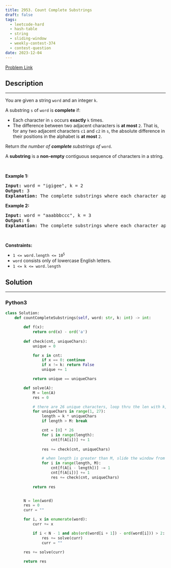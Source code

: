 ```yaml
---
title: 2953. Count Complete Substrings
draft: false
tags: 
  - leetcode-hard
  - hash-table
  - string
  - sliding-window
  - weekly-contest-374
  - contest-question
date: 2023-12-04
---
```


[Problem Link](https://leetcode.com/problems/count-complete-substrings/)

## Description

---
<p>You are given a string <code>word</code> and an integer <code>k</code>.</p>

<p>A substring <code>s</code> of <code>word</code> is <strong>complete</strong> if:</p>

<ul>
	<li>Each character in <code>s</code> occurs <strong>exactly</strong> <code>k</code> times.</li>
	<li>The difference between two adjacent characters is <strong>at most</strong> <code>2</code>. That is, for any two adjacent characters <code>c1</code> and <code>c2</code> in <code>s</code>, the absolute difference in their positions in the alphabet is <strong>at most</strong> <code>2</code>.</li>
</ul>

<p>Return <em>the number of <strong>complete </strong>substrings of</em> <code>word</code>.</p>

<p>A <strong>substring</strong> is a <strong>non-empty</strong> contiguous sequence of characters in a string.</p>

<p>&nbsp;</p>
<p><strong class="example">Example 1:</strong></p>

<pre>
<strong>Input:</strong> word = &quot;igigee&quot;, k = 2
<strong>Output:</strong> 3
<strong>Explanation:</strong> The complete substrings where each character appears exactly twice and the difference between adjacent characters is at most 2 are: <u><strong>igig</strong></u>ee, igig<u><strong>ee</strong></u>, <u><strong>igigee</strong></u>.
</pre>

<p><strong class="example">Example 2:</strong></p>

<pre>
<strong>Input:</strong> word = &quot;aaabbbccc&quot;, k = 3
<strong>Output:</strong> 6
<strong>Explanation:</strong> The complete substrings where each character appears exactly three times and the difference between adjacent characters is at most 2 are: <strong><u>aaa</u></strong>bbbccc, aaa<u><strong>bbb</strong></u>ccc, aaabbb<u><strong>ccc</strong></u>, <strong><u>aaabbb</u></strong>ccc, aaa<u><strong>bbbccc</strong></u>, <u><strong>aaabbbccc</strong></u>.
</pre>

<p>&nbsp;</p>
<p><strong>Constraints:</strong></p>

<ul>
	<li><code>1 &lt;= word.length &lt;= 10<sup>5</sup></code></li>
	<li><code>word</code> consists only of lowercase English letters.</li>
	<li><code>1 &lt;= k &lt;= word.length</code></li>
</ul>


## Solution

---
### Python3
``` py title='count-complete-substrings'
class Solution:
    def countCompleteSubstrings(self, word: str, k: int) -> int:

        def f(x):
            return ord(x) - ord('a')
        
        def check(cnt, uniqueChars):
            unique = 0

            for x in cnt:
                if x == 0: continue
                if x != k: return False
                unique += 1

            return unique == uniqueChars

        def solve(A):
            M = len(A)
            res = 0

            # there are 26 unique characters, loop thru the len with k, 2k, 3k ..., 26k
            for uniqueChars in range(1, 27):
                length = k * uniqueChars
                if length > M: break

                cnt = [0] * 26
                for i in range(length):
                    cnt[f(A[i])] += 1
                
                res += check(cnt, uniqueChars)

                # when length is greater than M, slide the window from (length - M, length)
                for i in range(length, M):
                    cnt[f(A[i - length])] -= 1
                    cnt[f(A[i])] += 1
                    res += check(cnt, uniqueChars)
            
            return res


        N = len(word)
        res = 0
        curr = ""

        for i, x in enumerate(word):
            curr += x

            if i < N - 1 and abs(ord(word[i + 1]) - ord(word[i])) > 2:
                res += solve(curr)
                curr = ""
        
        res += solve(curr)

        return res
```

